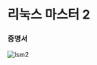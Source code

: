 # 리눅스 마스터 2

### 증명서

![lsm2](https://github.com/kangminjun2024/Certificate/assets/162010036/443ae130-9062-4f15-a223-b4c3a431c4b2)
